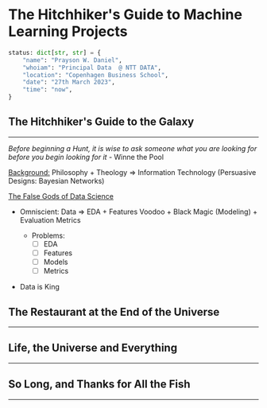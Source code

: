 # The Hitchhiker's Guide to Machine Learning Projects

```python
status: dict[str, str] = {
    "name": "Prayson W. Daniel",
    "whoiam": "Principal Data  @ NTT DATA",
    "location": "Copenhagen Business School",
    "date": "27th March 2023",
    "time": "now",
} 
```

## The Hitchhiker's Guide to the Galaxy
___
_Before beginning a Hunt, it is wise to ask someone what you are looking for before you begin looking for it_ - Winne the Pool

<u>Background:</u> Philosophy + Theology => Information Technology (Persuasive Designs: Bayesian Networks)

<u>The False Gods of Data Science</u>
- Omniscient: 
    Data => EDA + Features Voodoo + Black Magic (Modeling) + Evaluation Metrics

    * Problems:
        - [ ] EDA 
        - [ ] Features 
        - [ ] Models
        - [ ] Metrics

- Data is King



## The Restaurant at the End of the Universe
___

## Life, the Universe and Everything
___

## So Long, and Thanks for All the Fish
___
